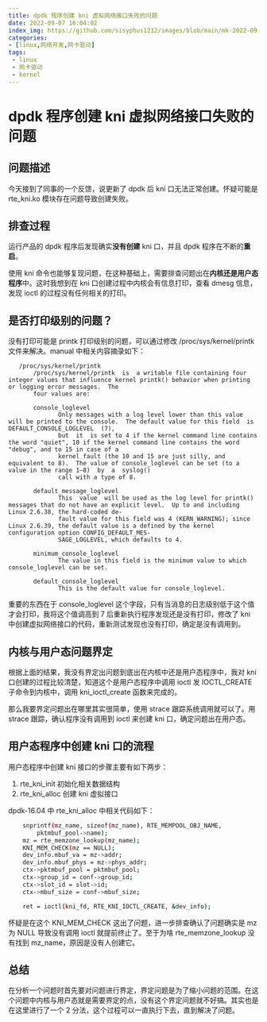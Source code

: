 ```yaml
---
title: dpdk 程序创建 kni 虚拟网络接口失败的问题
date: 2022-09-07 16:04:02
index_img: https://github.com/sisyphus1212/images/blob/main/mk-2022-09-20-18-49-08.png?raw=true
categories:
- [linux,网络开发,网卡驱动]
tags:
 - linux
 - 网卡驱动
 - kernel
---
```


# dpdk 程序创建 kni 虚拟网络接口失败的问题
## 问题描述
今天接到了同事的一个反馈，说更新了 dpdk 后 kni 口无法正常创建。怀疑可能是 rte_kni.ko 模块存在问题导致创建失败。

## 排查过程
运行产品的 dpdk 程序后发现确实**没有创建** kni 口，并且 dpdk 程序在不断的**重启**。

使用 kni 命令也能够复现问题，在这种基础上，需要排查问题出在**内核还是用户态程序**中。这时我想到在 kni 口创建过程中内核会有信息打印，查看 dmesg 信息，发现 ioctl 的过程没有任何相关的打印。

## 是否打印级别的问题？
没有打印可能是 printk 打印级别的问题，可以通过修改 /proc/sys/kernel/printk 文件来解决。manual 中相关内容摘录如下：

```
   /proc/sys/kernel/printk
       /proc/sys/kernel/printk  is  a writable file containing four integer values that influence kernel printk() behavior when printing or logging error messages.  The
       four values are:

       console_loglevel
              Only messages with a log level lower than this value will be printed to the console.  The default value for this field  is  DEFAULT_CONSOLE_LOGLEVEL  (7),
              but  it  is set to 4 if the kernel command line contains the word "quiet", 10 if the kernel command line contains the word "debug", and to 15 in case of a
              kernel fault (the 10 and 15 are just silly, and equivalent to 8).  The value of console_loglevel can be set (to a value in the range 1–8)  by  a  syslog()
              call with a type of 8.

       default_message_loglevel
              This  value  will be used as the log level for printk() messages that do not have an explicit level.  Up to and including Linux 2.6.38, the hard-coded de‐
              fault value for this field was 4 (KERN_WARNING); since Linux 2.6.39, the default value is a defined by the kernel configuration option CONFIG_DEFAULT_MES‐
              SAGE_LOGLEVEL, which defaults to 4.

       minimum_console_loglevel
              The value in this field is the minimum value to which console_loglevel can be set.

       default_console_loglevel
              This is the default value for console_loglevel.
```
重要的东西在于 console_loglevel 这个字段，只有当消息的日志级别低于这个值才会打印，我将这个值调高到 7 后重新执行程序发现还是没有打印，修改了 kni 中创建虚拟网络接口的代码，重新测试发现也没有打印，确定是没有调用到。

## 内核与用户态问题界定

根据上面的结果，我没有界定出问题到底出在内核中还是用户态程序中，我对 kni 口创建的过程比较清楚，知道这个是用户态程序中调用 ioctl 发 IOCTL_CREATE 子命令到内核中，调用 kni_ioctl_create 函数来完成的。

那么我要界定问题出在哪里其实很简单，使用 strace 跟踪系统调用就可以了。用 strace 跟踪，确认程序没有调用到 ioctl 来创建 kni 口，确定问题出在用户态。

## 用户态程序中创建 kni 口的流程
用户态程序中创建 kni 接口的步骤主要有如下两步：

1. rte_kni_init 初始化相关数据结构
2. rte_kni_alloc 创建 kni 虚拟接口

dpdk-16.04 中 rte_kni_alloc 中相关代码如下：

```bash
	snprintf(mz_name, sizeof(mz_name), RTE_MEMPOOL_OBJ_NAME,
		pktmbuf_pool->name);
	mz = rte_memzone_lookup(mz_name);
	KNI_MEM_CHECK(mz == NULL);
	dev_info.mbuf_va = mz->addr;
	dev_info.mbuf_phys = mz->phys_addr;
	ctx->pktmbuf_pool = pktmbuf_pool;
	ctx->group_id = conf->group_id;
	ctx->slot_id = slot->id;
	ctx->mbuf_size = conf->mbuf_size;

	ret = ioctl(kni_fd, RTE_KNI_IOCTL_CREATE, &dev_info);
```
怀疑是在这个 KNI_MEM_CHECK 这出了问题，进一步排查确认了问题确实是 mz 为 NULL 导致没有调用 ioctl 就提前终止了。至于为啥 rte_memzone_lookup 没有找到 mz_name，原因是没有人创建它。

## 总结
在分析一个问题时首先要对问题进行界定，界定问题是为了缩小问题的范围。在这个问题中内核与用户态就是需要界定的点，没有这个界定问题就不好搞。其实也是在这里进行了一个 2 分法，这个过程可以一直执行下去，直到解决了问题。

